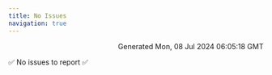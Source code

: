 ```yaml
---
title: No Issues
navigation: true
---
```


<p style="text-align:right;color:#cccs">
Generated Mon, 08 Jul 2024 06:05:18 GMT
</p>
<p>✅ No issues to report ✅</p>



